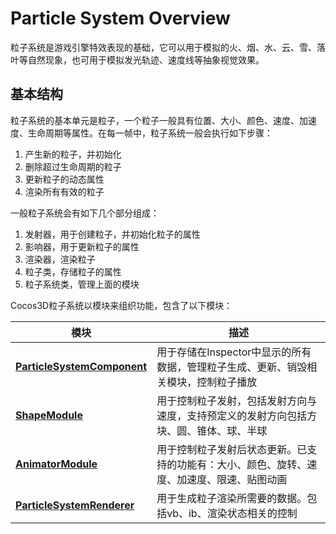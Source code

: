 # Particle System Overview
粒子系统是游戏引擎特效表现的基础，它可以用于模拟的火、烟、水、云、雪、落叶等自然现象，也可用于模拟发光轨迹、速度线等抽象视觉效果。
## 基本结构
粒子系统的基本单元是粒子，一个粒子一般具有位置、大小、颜色、速度、加速度、生命周期等属性。在每一帧中，粒子系统一般会执行如下步骤：
1. 产生新的粒子，并初始化
2. 删除超过生命周期的粒子
3. 更新粒子的动态属性
4. 渲染所有有效的粒子

一般粒子系统会有如下几个部分组成：
1. 发射器，用于创建粒子，并初始化粒子的属性
2. 影响器，用于更新粒子的属性
3. 渲染器，渲染粒子
4. 粒子类，存储粒子的属性
5. 粒子系统类，管理上面的模块


Cocos3D粒子系统以模块来组织功能，包含了以下模块：

模块 | 描述
---|---
[**ParticleSystemComponent**](main-module.md) | 用于存储在Inspector中显示的所有数据，管理粒子生成、更新、销毁相关模块，控制粒子播放
[**ShapeModule**](emitter.md) | 用于控制粒子发射，包括发射方向与速度，支持预定义的发射方向包括方块、圆、锥体、球、半球
[**AnimatorModule**](module.md) |  用于控制粒子发射后状态更新。已支持的功能有：大小、颜色、旋转、速度、加速度、限速、贴图动画
[**ParticleSystemRenderer**](renderer.md) |  用于生成粒子渲染所需要的数据。包括vb、ib、渲染状态相关的控制
